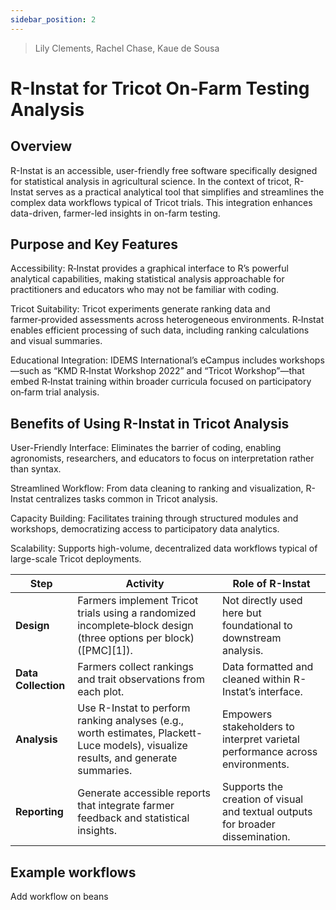 ```yaml
---
sidebar_position: 2
---
```


> Lily Clements, Rachel Chase, Kaue de Sousa

# R-Instat for Tricot On-Farm Testing Analysis

## Overview

R-Instat is an accessible, user-friendly free software specifically designed for statistical analysis in agricultural science. In the context of tricot, R-Instat serves as a practical analytical tool that simplifies and streamlines the complex data workflows typical of Tricot trials. This integration enhances data-driven, farmer-led insights in on-farm testing.

## Purpose and Key Features

Accessibility: R‑Instat provides a graphical interface to R’s powerful analytical capabilities, making statistical analysis approachable for practitioners and educators who may not be familiar with coding.

Tricot Suitability: Tricot experiments generate ranking data and farmer‑provided assessments across heterogeneous environments. R‑Instat enables efficient processing of such data, including ranking calculations and visual summaries.

Educational Integration: IDEMS International’s eCampus includes workshops—such as “KMD R‑Instat Workshop 2022” and “Tricot Workshop”—that embed R‑Instat training within broader curricula focused on participatory on‑farm trial analysis.

## Benefits of Using R-Instat in Tricot Analysis

User-Friendly Interface: Eliminates the barrier of coding, enabling agronomists, researchers, and educators to focus on interpretation rather than syntax.

Streamlined Workflow: From data cleaning to ranking and visualization, R-Instat centralizes tasks common in Tricot analysis.

Capacity Building: Facilitates training through structured modules and workshops, democratizing access to participatory data analytics.

Scalability: Supports high-volume, decentralized data workflows typical of large-scale Tricot deployments.


| Step                | Activity                                                                                                                           | Role of R-Instat                                                               |
| ------------------- | ---------------------------------------------------------------------------------------------------------------------------------- | ------------------------------------------------------------------------------ |
| **Design**          | Farmers implement Tricot trials using a randomized incomplete‑block design (three options per block) ([PMC][1]).                   | Not directly used here but foundational to downstream analysis.                |
| **Data Collection** | Farmers collect rankings and trait observations from each plot.                                                                    | Data formatted and cleaned within R-Instat’s interface.                        |
| **Analysis**        | Use R-Instat to perform ranking analyses (e.g., worth estimates, Plackett-Luce models), visualize results, and generate summaries. | Empowers stakeholders to interpret varietal performance across environments.   |
| **Reporting**       | Generate accessible reports that integrate farmer feedback and statistical insights.                                               | Supports the creation of visual and textual outputs for broader dissemination. |

## Example workflows

Add workflow on beans
